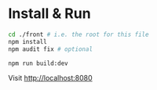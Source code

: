 # Install & Run

```bash
cd ./front # i.e. the root for this file
npm install
npm audit fix # optional

npm run build:dev
```

Visit [http://localhost:8080](http://localhost:8080)

